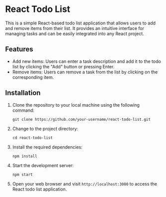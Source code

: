 # React Todo List

This is a simple React-based todo list application that allows users to add and remove items from their list. It provides an intuitive interface for managing tasks and can be easily integrated into any React project.

## Features

- Add new items: Users can enter a task description and add it to the todo list by clicking the "Add" button or pressing Enter.
- Remove items: Users can remove a task from the list by clicking on the corresponding item.

## Installation

1. Clone the repository to your local machine using the following command:

   ```
   git clone https://github.com/your-username/react-todo-list.git
   ```

2. Change to the project directory:

   ```
   cd react-todo-list
   ```

3. Install the required dependencies:

   ```
   npm install
   ```

4. Start the development server:

   ```
   npm start
   ```

5. Open your web browser and visit `http://localhost:3000` to access the React todo list application.
